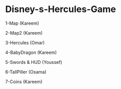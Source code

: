 # Disney-s-Hercules-Game
1-Map (Kareem)

2-Map2 (Kareem)

3-Hercules (Omar)

4-BabyDragon (Kareem)

5-Swords & HUD (Youssef)

6-TallPiller (Osama)

7-Coins (Kareem)